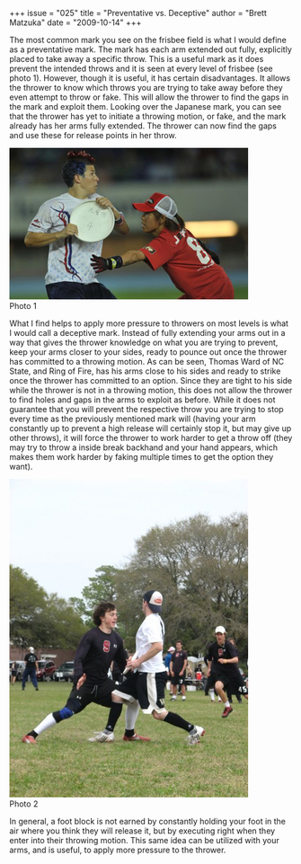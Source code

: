 +++
issue = "025"
title = "Preventative vs. Deceptive"
author = "Brett Matzuka"
date = "2009-10-14"
+++

The most common mark you see on the frisbee field is what I would define as a
preventative mark. The mark has each arm extended out fully, explicitly placed
to take away a specific throw. This is a useful mark as it does prevent the
intended throws and it is seen at every level of frisbee (see photo 1).
However, though it is useful, it has certain disadvantages. It allows the
thrower to know which throws you are trying to take away before they even
attempt to throw or fake. This will allow the thrower to find the gaps in the
mark and exploit them. Looking over the Japanese mark, you can see that the
thrower has yet to initiate a throwing motion, or fake, and the mark already
has her arms fully extended. The thrower can now find the gaps and use these
for release points in her throw.  

![Issue025 Matzuka photo1](/images/Issue025_Matzuka_photo1.jpg)  
Photo 1

  
  
What I find helps to apply more pressure to throwers on most levels is what I
would call a deceptive mark. Instead of fully extending your arms out in a way
that gives the thrower knowledge on what you are trying to prevent, keep your
arms closer to your sides, ready to pounce out once the thrower has committed
to a throwing motion. As can be seen, Thomas Ward of NC State, and Ring of
Fire, has his arms close to his sides and ready to strike once the thrower has
committed to an option. Since they are tight to his side while the thrower is
not in a throwing motion, this does not allow the thrower to find holes and
gaps in the arms to exploit as before. While it does not guarantee that you
will prevent the respective throw you are trying to stop every time as the
previously mentioned mark will (having your arm constantly up to prevent a
high release will certainly stop it, but may give up other throws), it will
force the thrower to work harder to get a throw off (they may try to throw a
inside break backhand and your hand appears, which makes them work harder by
faking multiple times to get the option they want).  
  

![Issue025 Matzuka photo2](/images/Issue025_Matzuka_photo2.jpg)  
Photo 2

  
In general, a foot block is not earned by constantly holding your foot in the
air where you think they will release it, but by executing right when they
enter into their throwing motion. This same idea can be utilized with your
arms, and is useful, to apply more pressure to the thrower.
